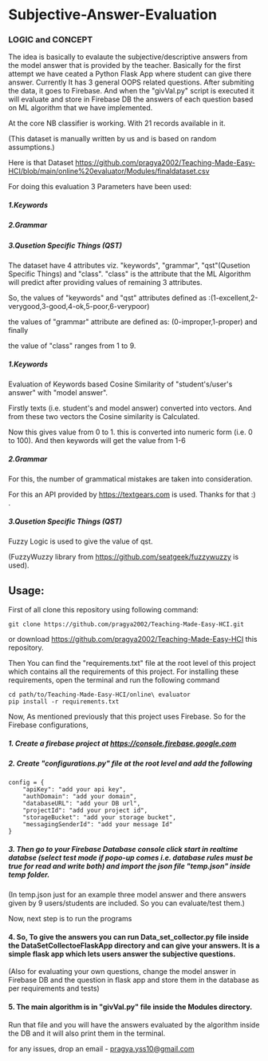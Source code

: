 # Subjective-Answer-Evaluation

### LOGIC and CONCEPT

The idea is basically to evalaute the subjective/descriptive answers from the model answer that is provided by the teacher.
Basically for the first attempt we have ceated a Python Flask App where student can give there answer.
Currently It has 3 general OOPS related questions. After submiting the data, it goes to Firebase.
And when the "givVal.py" script is executed it will evaluate and store in Firebase DB the answers of each question based on ML algorithm that we have implemented.

At the core NB classifier is working. With 21 records available in it.

(This dataset is manually written by us and is based on random assumptions.)


Here is that Dataset https://github.com/pragya2002/Teaching-Made-Easy-HCI/blob/main/online%20evaluator/Modules/finaldataset.csv


For doing this evaluation 3 Parameters have been used:
##### 1.Keywords
##### 2.Grammar
##### 3.Qusetion Specific Things (QST)

The dataset have 4 attributes viz. "keywords", "grammar", "qst"(Qusetion Specific Things) and "class".
"class" is the attribute that the ML Algorithm will predict after providing values of remaining 3 attributes.

So,
the values of "keywords" and "qst" attributes defined as :(1-excellent,2-verygood,3-good,4-ok,5-poor,6-verypoor)

the values of "grammar" attribute are defined as: (0-improper,1-proper) and finally

the value of "class" ranges from 1 to 9. 


##### 1.Keywords
Evaluation of Keywords based Cosine Similarity of "student's/user's answer" with "model answer".

Firstly texts (i.e. student's and model answer) converted into vectors. And from these two vectors the Cosine similarity is Calculated.

Now this gives value from 0 to 1. this is converted into numeric form (i.e. 0 to 100). And then keywords will get the value from 1-6


##### 2.Grammar
For this, the number of grammatical mistakes are taken into consideration.

For this an API provided by https://textgears.com is used. Thanks for that :) .

##### 3.Qusetion Specific Things (QST)
Fuzzy Logic is used to give the value of qst.

(FuzzyWuzzy library from https://github.com/seatgeek/fuzzywuzzy is used).

## Usage:
First of all clone this repository using following command:

```git clone https://github.com/pragya2002/Teaching-Made-Easy-HCI.git```

or download https://github.com/pragya2002/Teaching-Made-Easy-HCI this repository. 

Then You can find the "requirements.txt" file at the root level of this project which contains all the requirements of this project. For installing these requirements, open the terminal and run the following command

```
cd path/to/Teaching-Made-Easy-HCI/online\ evaluator
pip install -r requirements.txt
```

Now, As mentioned previously that this project uses Firebase. So for the Firebase configurations,
 ##### 1. Create a firebase project at https://console.firebase.google.com
 
 ##### 2. Create "configurations.py" file at the root level and add the following
```
config = {
    "apiKey": "add your api key",
    "authDomain": "add your domain",
    "databaseURL": "add your DB url",
    "projectId": "add your project id",
    "storageBucket": "add your storage bucket",
    "messagingSenderId": "add your message Id"
}
```

##### 3. Then go to your Firebase Database console click start in realtime databse (select test mode if popo-up comes i.e. database rules must be true for read and write both) and import the json file "temp.json" inside temp folder.

(In temp.json just for an example three model answer and there answers given by 9 users/students are included. So you can evaluate/test them.)

Now, next step is to run the programs
#### 4. So, To give the answers you can run Data_set_collector.py file inside the DataSetCollectoeFlaskApp directory and can give your answers. It is a simple flask app which lets users answer the subjective questions.

(Also for evaluating your own questions, change the model answer in Firebase DB and the question in flask app and store them in the database as per requirements and tests)

#### 5. The main algorithm is in "givVal.py" file inside the Modules directory.
Run that file and you will have the answers evaluated by the algorithm inside the DB and it will also print them in the terminal.



for any issues, drop an email - pragya.yss10@gmail.com
